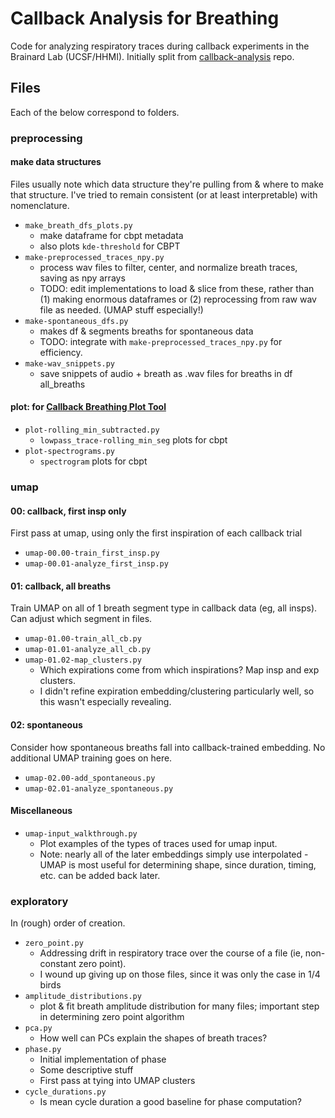# Callback Analysis for Breathing

Code for analyzing respiratory traces during callback experiments in the Brainard Lab (UCSF/HHMI). Initially split from [callback-analysis](https://github.com/cirorandazzo/callback-analysis) repo.

## Files

Each of the below correspond to folders.

### preprocessing

#### make data structures

Files usually note which data structure they're pulling from & where to make that structure. I've tried to remain consistent (or at least interpretable) with nomenclature.

- `make_breath_dfs_plots.py`
  - make dataframe for cbpt metadata
  - also plots `kde-threshold` for CBPT
- `make-preprocessed_traces_npy.py`
  - process wav files to filter, center, and normalize breath traces, saving as npy arrays
  - TODO: edit implementations to load & slice from these, rather than (1) making enormous dataframes or (2) reprocessing from raw wav file as needed. (UMAP stuff especially!)
- `make-spontaneous_dfs.py`
  - makes df & segments breaths for spontaneous data
  - TODO: integrate with `make-preprocessed_traces_npy.py` for efficiency.
- `make-wav_snippets.py`
  - save snippets of audio + breath as .wav files for breaths in df all_breaths

#### plot: for [Callback Breathing Plot Tool](https://cirorandazzo.github.io/callbacks-breathing-plot_tool/)

- `plot-rolling_min_subtracted.py`
  - `lowpass_trace-rolling_min_seg` plots for cbpt
- `plot-spectrograms.py`
  - `spectrogram` plots for cbpt

### umap

#### 00: callback, first insp only

First pass at umap, using only the first inspiration of each callback trial

- `umap-00.00-train_first_insp.py`
- `umap-00.01-analyze_first_insp.py`

#### 01: callback, all breaths

Train UMAP on all of 1 breath segment type in callback data (eg, all insps). Can adjust which segment in files.

- `umap-01.00-train_all_cb.py`
- `umap-01.01-analyze_all_cb.py`
- `umap-01.02-map_clusters.py`
  - Which expirations come from which inspirations? Map insp and exp clusters.
  - I didn't refine expiration embedding/clustering particularly well, so this wasn't especially revealing.

#### 02: spontaneous

Consider how spontaneous breaths fall into callback-trained embedding. No additional UMAP training goes on here.

- `umap-02.00-add_spontaneous.py`
- `umap-02.01-analyze_spontaneous.py`

#### Miscellaneous

- `umap-input_walkthrough.py`
  - Plot examples of the types of traces used for umap input.
  - Note: nearly all of the later embeddings simply use interpolated - UMAP is most useful for determining shape, since duration, timing, etc. can be added back later.

### exploratory

In (rough) order of creation.

- `zero_point.py`
  - Addressing drift in respiratory trace over the course of a file (ie, non-constant zero point).
  - I wound up giving up on those files, since it was only the case in 1/4 birds
- `amplitude_distributions.py`
  - plot & fit breath amplitude distribution for many files; important step in determining zero point algorithm
- `pca.py`
  - How well can PCs explain the shapes of breath traces?
- `phase.py`
  - Initial implementation of phase
  - Some descriptive stuff
  - First pass at tying into UMAP clusters
- `cycle_durations.py`
  - Is mean cycle duration a good baseline for phase computation?
